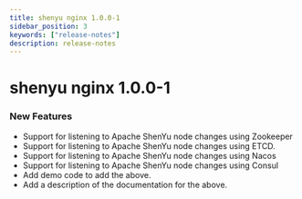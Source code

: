 ```yaml
---
title: shenyu nginx 1.0.0-1
sidebar_position: 3
keywords: ["release-notes"]
description: release-notes
---
```


# shenyu nginx 1.0.0-1

### New Features

- Support for listening to Apache ShenYu node changes using Zookeeper
- Support for listening to Apache ShenYu node changes using ETCD.
- Support for listening to Apache ShenYu node changes using Nacos
- Support for listening to Apache ShenYu node changes using Consul
- Add demo code to add the above.
- Add a description of the documentation for the above.
